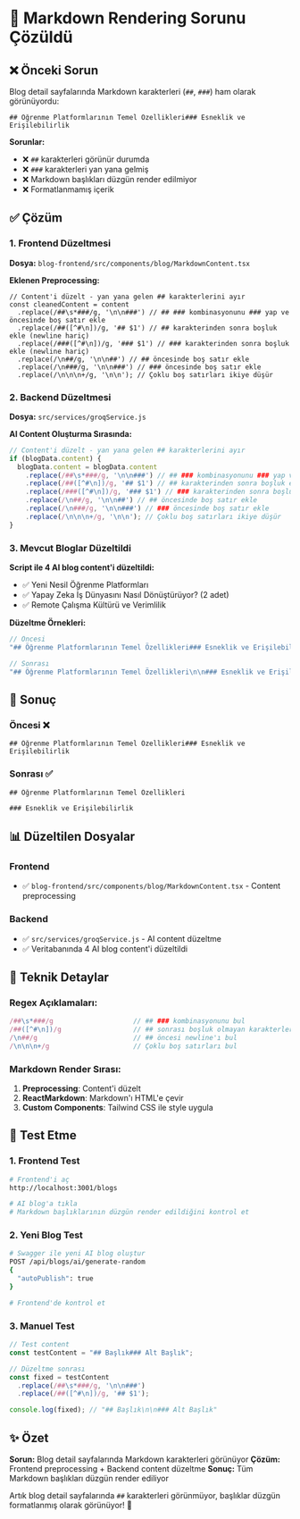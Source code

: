 # 🔧 Markdown Rendering Sorunu Çözüldü

## ❌ Önceki Sorun

Blog detail sayfalarında Markdown karakterleri (`##`, `###`) ham olarak görünüyordu:

```
## Öğrenme Platformlarının Temel Özellikleri### Esneklik ve Erişilebilirlik
```

**Sorunlar:**
- ❌ `##` karakterleri görünür durumda
- ❌ `###` karakterleri yan yana gelmiş
- ❌ Markdown başlıkları düzgün render edilmiyor
- ❌ Formatlanmamış içerik

## ✅ Çözüm

### 1. **Frontend Düzeltmesi**

**Dosya:** `blog-frontend/src/components/blog/MarkdownContent.tsx`

**Eklenen Preprocessing:**
```tsx
// Content'i düzelt - yan yana gelen ## karakterlerini ayır
const cleanedContent = content
  .replace(/##\s*###/g, '\n\n###') // ## ### kombinasyonunu ### yap ve öncesinde boş satır ekle
  .replace(/##([^#\n])/g, '## $1') // ## karakterinden sonra boşluk ekle (newline hariç)
  .replace(/###([^#\n])/g, '### $1') // ### karakterinden sonra boşluk ekle (newline hariç)
  .replace(/\n##/g, '\n\n##') // ## öncesinde boş satır ekle
  .replace(/\n###/g, '\n\n###') // ### öncesinde boş satır ekle
  .replace(/\n\n\n+/g, '\n\n'); // Çoklu boş satırları ikiye düşür
```

### 2. **Backend Düzeltmesi**

**Dosya:** `src/services/groqService.js`

**AI Content Oluşturma Sırasında:**
```javascript
// Content'i düzelt - yan yana gelen ## karakterlerini ayır
if (blogData.content) {
  blogData.content = blogData.content
    .replace(/##\s*###/g, '\n\n###') // ## ### kombinasyonunu ### yap ve öncesinde boş satır ekle
    .replace(/##([^#\n])/g, '## $1') // ## karakterinden sonra boşluk ekle (newline hariç)
    .replace(/###([^#\n])/g, '### $1') // ### karakterinden sonra boşluk ekle (newline hariç)
    .replace(/\n##/g, '\n\n##') // ## öncesinde boş satır ekle
    .replace(/\n###/g, '\n\n###') // ### öncesinde boş satır ekle
    .replace(/\n\n\n+/g, '\n\n'); // Çoklu boş satırları ikiye düşür
}
```

### 3. **Mevcut Bloglar Düzeltildi**

**Script ile 4 AI blog content'i düzeltildi:**
- ✅ Yeni Nesil Öğrenme Platformları
- ✅ Yapay Zeka İş Dünyasını Nasıl Dönüştürüyor? (2 adet)
- ✅ Remote Çalışma Kültürü ve Verimlilik

**Düzeltme Örnekleri:**
```javascript
// Öncesi
"## Öğrenme Platformlarının Temel Özellikleri### Esneklik ve Erişilebilirlik"

// Sonrası
"## Öğrenme Platformlarının Temel Özellikleri\n\n### Esneklik ve Erişilebilirlik"
```

## 🎯 Sonuç

### Öncesi ❌
```
## Öğrenme Platformlarının Temel Özellikleri### Esneklik ve Erişilebilirlik
```

### Sonrası ✅
```
## Öğrenme Platformlarının Temel Özellikleri

### Esneklik ve Erişilebilirlik
```

## 📊 Düzeltilen Dosyalar

### Frontend
- ✅ `blog-frontend/src/components/blog/MarkdownContent.tsx` - Content preprocessing

### Backend
- ✅ `src/services/groqService.js` - AI content düzeltme
- ✅ Veritabanında 4 AI blog content'i düzeltildi

## 🔧 Teknik Detaylar

### Regex Açıklamaları:
```javascript
/##\s*###/g                    // ## ### kombinasyonunu bul
/##([^#\n])/g                  // ## sonrası boşluk olmayan karakterleri bul
/\n##/g                        // ## öncesi newline'ı bul
/\n\n\n+/g                     // Çoklu boş satırları bul
```

### Markdown Render Sırası:
1. **Preprocessing**: Content'i düzelt
2. **ReactMarkdown**: Markdown'ı HTML'e çevir
3. **Custom Components**: Tailwind CSS ile style uygula

## 🧪 Test Etme

### 1. **Frontend Test**
```bash
# Frontend'i aç
http://localhost:3001/blogs

# AI blog'a tıkla
# Markdown başlıklarının düzgün render edildiğini kontrol et
```

### 2. **Yeni Blog Test**
```bash
# Swagger ile yeni AI blog oluştur
POST /api/blogs/ai/generate-random
{
  "autoPublish": true
}

# Frontend'de kontrol et
```

### 3. **Manuel Test**
```javascript
// Test content
const testContent = "## Başlık### Alt Başlık";

// Düzeltme sonrası
const fixed = testContent
  .replace(/##\s*###/g, '\n\n###')
  .replace(/##([^#\n])/g, '## $1');

console.log(fixed); // "## Başlık\n\n### Alt Başlık"
```

## ✨ Özet

**Sorun:** Blog detail sayfalarında Markdown karakterleri görünüyor
**Çözüm:** Frontend preprocessing + Backend content düzeltme
**Sonuç:** Tüm Markdown başlıkları düzgün render ediliyor

Artık blog detail sayfalarında `##` karakterleri görünmüyor, başlıklar düzgün formatlanmış olarak görünüyor! 🎉
